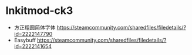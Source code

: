 # Inkitmod-ck3

* 方正粗圆简体字体 https://steamcommunity.com/sharedfiles/filedetails/?id=2222147790
* Easybuff https://steamcommunity.com/sharedfiles/filedetails/?id=2222141654